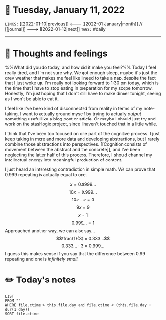 # 📅 Tuesday, January 11, 2022
`LINKS:` [[2022-01-10|previous]] <--- [[2022-01 January|month]] // [[journal]] ---> [[2022-01-12|next]] 
`TAGS:` #daily

---
# 💭 Thoughts and feelings
%%What did you do today, and how did it make you feel?%%
Today I feel really tired, and I'm not sure why. We got enough sleep, maybe it's just the grey weather that makes me feel like I need to take a nap, despite the fact that I just woke up. I'm really not looking forward to 1:30 pm today, which is the time that I have to stop eating in preparation for my scope tomorrow. Honestly, I'm just hoping that I don't still have to make dinner tonight, seeing as I won't be able to eat it. 

I feel like I've been kind of disconnected from reality in terms of my note-taking. I want to actually ground myself by trying to actually *output* something useful like a blog post or article. Or maybe I should just try and work on the stashlogix project, since I haven't touched that in a little while. 

I think that I've been too focused on one part of the cognitive process. I just keep taking in more and more data and developing abstractions, but I rarely combine those abstractions into perspectives. [[Cognition consists of movement between the abstract and the concrete]], and I've been neglecting the latter half of this process. Therefore, I should channel my intellectual energy into meaningful production of content.  

I just heard an interesting contradiction in simple math. We can prove that 0.999 repeating is actually equal to one. 

$$x = 0.9999...$$
$$10x = 9.999...$$
$$10x-x = 9$$
$$9x = 9$$
$$x=1$$
$$0.999... = 1$$
Approached another way, we can also say...
$$\frac{1}{3} = 0.333...$$
$$0.333... \cdot 3 = 0.999...$$
I guess this makes sense if you say that the difference between 0.99 repeating and one is *infinitely small.*

# ✏️ Today's notes
```dataview
LIST 
FROM ""
WHERE file.ctime > this.file.day and file.ctime < (this.file.day + dur(1 day))
SORT file.ctime
```
